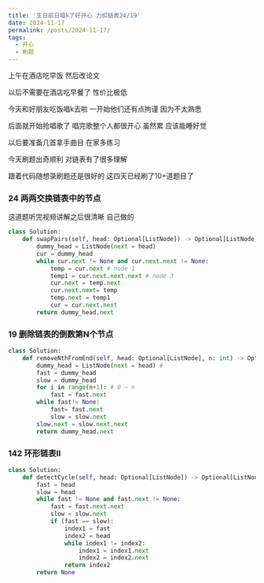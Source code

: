 ```yaml
---
title: '生日前日唱k了好开心 力扣链表24/19'
date: 2024-11-17
permalink: /posts/2024-11-17/
tags:
  - 开心
  - 刷题
---
```


上午在酒店吃早饭 然后改论文 

以后不需要在酒店吃早餐了 性价比极低

今天和好朋友吃饭唱k去啦 一开始他们还有点拘谨 因为不太熟悉

后面就开始抢唱歌了 唱完歌整个人都很开心 虽然累 应该能睡好觉

以后要准备几首拿手曲目 在家多练习

今天刷题出奇顺利 对链表有了很多理解

跟着代码随想录刷题还是很好的 这四天已经刷了10+道题目了

### 24 两两交换链表中的节点 

这道题听完视频讲解之后很清晰 自己做的

```python 
class Solution:
    def swapPairs(self, head: Optional[ListNode]) -> Optional[ListNode]:
        dummy_head = ListNode(next = head)
        cur = dummy_head
        while cur.next != None and cur.next.next != None:
            temp = cur.next # node 1
            temp1 = cur.next.next.next # node 3
            cur.next = temp.next
            cur.next.next= temp
            temp.next = temp1
            cur = cur.next.next
        return dummy_head.next 
```

### 19 删除链表的倒数第N个节点  

```python
class Solution:
    def removeNthFromEnd(self, head: Optional[ListNode], n: int) -> Optional[ListNode]:
        dummy_head = ListNode(next = head) # 
        fast = dummy_head
        slow = dummy_head
        for i in range(n+1): # 0 ~ n
            fast = fast.next
        while fast!= None:
            fast= fast.next
            slow = slow.next
        slow.next = slow.next.next
        return dummy_head.next
```

### 142 环形链表II
```python
class Solution:
    def detectCycle(self, head: Optional[ListNode]) -> Optional[ListNode]:
        fast = head
        slow = head
        while fast != None and fast.next != None:
            fast = fast.next.next
            slow = slow.next
            if (fast == slow):
                index1 = fast
                index2 = head
                while index1 != index2:
                    index1 = index1.next
                    index2 = index2.next
                return index2
        return None
```

